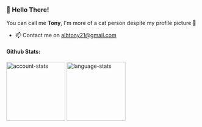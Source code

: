 ### 👋 Hello There!
You can call me **Tony**, I'm more of a cat person despite my profile picture 👀
- 📫 Contact me on albtony21@gmail.com

#### Github Stats:
<!-- <div>
    <img alt="account-stats" src="https://github-readme-stats-albtony.vercel.app/api?username=albtony&show_icons=true&theme=react&count_private=true&bg_color=222222" height=154/>
    <img alt="language-stats" src="https://github-readme-stats-albtony.vercel.app/api/top-langs/?username=albtony&exclude_repo=PWEB-Kode-Pos&layout=compact&theme=react&langs_count=8&bg_color=222222" height=154 /> 
 -->
    
    
<!-- With Original Instance -->
<img alt="account-stats" src="https://github-readme-stats.vercel.app/api?username=albtony&show_icons=true&theme=react&count_private=true&bg_color=222222" height=154/>              <img alt="language-stats" src="https://github-readme-stats.vercel.app/api/top-langs/?username=albtony&exclude_repo=pbkk,pweb-kode-pos&layout=compact&theme=react&langs_count=8&bg_color=222222" height=154 /> 

</div>
